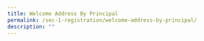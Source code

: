 ```yaml
---
title: Welcome Address By Principal
permalink: /sec-1-registration/welcome-address-by-principal/
description: ""
---
```


